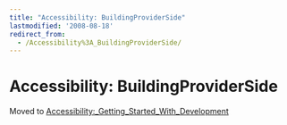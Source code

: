 ```yaml
---
title: "Accessibility: BuildingProviderSide"
lastmodified: '2008-08-18'
redirect_from:
  - /Accessibility%3A_BuildingProviderSide/
---
```


Accessibility: BuildingProviderSide
===================================

Moved to [Accessibility:_Getting_Started_With_Development](/Accessibility:_Getting_Started_With_Development)
